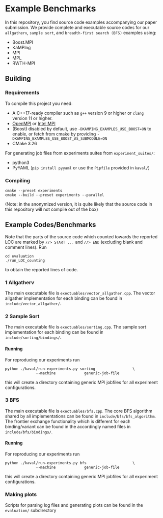 # Example Benchmarks

In this repository, you find source code examples accompanying our paper submission.
We provide complete and executable source codes for our `allgatherv`, `sample sort`, and `breadth-first search (BFS)` examples using:
- Boost.MPI
- KaMPIng
- MPI
- MPL
- RWTH-MPI

## Building

### Requirements
To compile this project you need:
- A C++17-ready compiler such as `g++` version 9 or higher or `clang` version 11 or higher.
- [OpenMPI](https://www.open-mpi.org/) or [Intel MPI](https://www.intel.com/content/www/us/en/developer/tools/oneapi/mpi-library.html#gs.pr0oht)
- (Boost) disabled by default, use `-DKAMPING_EXAMPLES_USE_BOOST=ON` to enable, or fetch from cmake by providing `-DKAMPING_EXAMPLES_USE_BOOST_AS_SUBMODULE=ON`
- CMake 3.26

For generating job files from experiments suites from `experiment_suites/`:
- python3
- PyYAML (`pip install pyyaml` or use the `Pipfile` provided in `kaval/`)



### Compiling

```shell
cmake --preset experiments
cmake --build --preset experiments --parallel
```
(Note: in the anonymized version, it is quite likely that the source code in this repository will not compile out of the box)

## Example Codes/Benchmarks
Note that the parts of the source code which counted towards the reported LOC are marked by `//> START ...` and `//> END` (excluding blank and comment lines).
Run
```shell
cd evaluation
./run_LOC_counting
```
to obtain the reported lines of code.

### 1 Allgatherv
The main executable file is `exectuables/vector_allgather.cpp`. The vector allgather implementation for each binding can be found in `include/vector_allgather/`.

### 2 Sample Sort
The main executable file is `exectuables/sorting.cpp`. The sample sort implementation for each binding can be found in `include/sorting/bindings/`.

#### Running
For reproducing our experiments run
```shell
python ./kaval/run-experiments.py sorting                 \
              --machine             generic-job-file
```
this will create a directory containing generic MPI jobfiles for all experiment configurations.

### 3 BFS
The main executable file is `exectuables/bfs.cpp`. The core BFS algorithm shared by all implementations can be found in `include/bfs/bfs_algorithm`.
The frontier exchange functionality which is different for each binding/variant can be found in the accordingly named files in `include/bfs/bindings/`.

#### Running
For reproducing our experiments run
```shell
python ./kaval/run-experiments.py bfs                     \ 
              --machine             generic-job-file
```
this will create a directory containing generic MPI jobfiles for all experiment configurations.

### Making plots
Scripts for parsing log files and generating plots can be found in the `evaluation/` subdirectory
